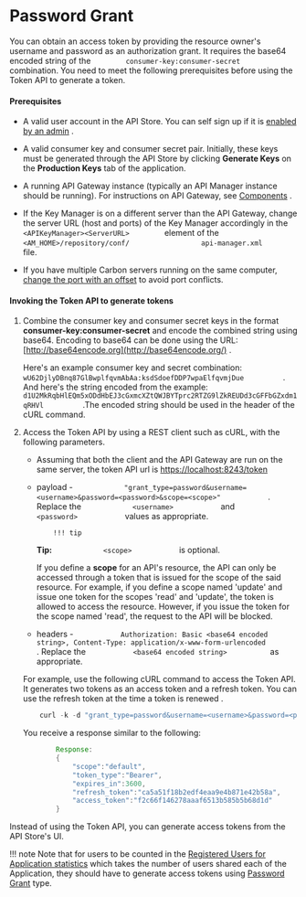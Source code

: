 # Password Grant

You can obtain an access token by providing the resource owner's username and password as an authorization grant. It requires the base64 encoded string of the `         consumer-key:consumer-secret        ` combination. You need to meet the following prerequisites before using the Token API to generate a token.

#### Prerequisites

-   A valid user account in the API Store. You can self sign up if it is [enabled by an admin](https://docs.wso2.com/display/AM260/Customizing+the+API+Store#CustomizingtheAPIStore-Enablingselfsign-up) .
-   A valid consumer key and consumer secret pair. Initially, these keys must be generated through the API Store by clicking **Generate Keys** on the **Production Keys** tab of the application.
-   A running API Gateway instance (typically an API Manager instance should be running). For instructions on API Gateway, see [Components](https://docs.wso2.com/display/AM260/Key+Concepts#KeyConcepts-APIManagercomponents) .

-   If the Key Manager is on a different server than the API Gateway, change the server URL (host and ports) of the Key Manager accordingly in the `          <APIKeyManager><ServerURL>         ` element of the `          <AM_HOME>/repository/conf/         ` `          api-manager.xml         ` file.
-   If you have multiple Carbon servers running on the same computer, [change the port with an offset](https://docs.wso2.com/display/AM260/Changing+the+Default+Ports+with+Offset) to avoid port conflicts.

#### Invoking the Token API to generate tokens

1.  Combine the consumer key and consumer secret keys in the format **consumer-key:consumer-secret** and encode the combined string using base64. Encoding to base64 can be done using the URL: [http://base64encode.org](http://base64encode.org/) .

    Here's an example consumer key and secret combination: `           wU62DjlyDBnq87GlBwplfqvmAbAa:ksdSdoefDDP7wpaElfqvmjDue          ` . And here's the string encoded from the example: `           d1U2MkRqbHlEQm5xODdHbEJ3cGxmcXZtQWJBYTprc2RTZG9lZkREUDd3cGFFbGZxdm1qRHVl          ` .The encoded string should be used in the header of the cURL command.

2.  Access the Token API by using a REST client such as cURL, with the following parameters.

    -   Assuming that both the client and the API Gateway are run on the same server, the token API url is [https://localhost:8243/token](https://localhost:8243/login)
    -   payload - `             "grant_type=password&username=<username>&password=<password>&scope=<scope>"            ` . Replace the `             <username>            ` and `             <password>            ` values as appropriate.

                !!! tip
        **Tip:** `             <scope>            ` is optional.

        If you define a **scope** for an API's resource, the API can only be accessed through a token that is issued for the scope of the said resource. For example, if you define a scope named 'update' and issue one token for the scopes 'read' and 'update', the token is allowed to access the resource. However, if you issue the token for the scope named 'read', the request to the API will be blocked.


    -   headers - `            Authorization: Basic <base64 encoded string>, Content-Type: application/x-www-form-urlencoded           ` . Replace the `            <base64 encoded string>           ` as appropriate.

    For example, use the following cURL command to access the Token API. It generates two tokens as an access token and a refresh token. You can use the refresh token at the time a token is renewed .

    ``` java
        curl -k -d "grant_type=password&username=<username>&password=<password>" -H "Authorization: Basic d1U2MkRqbHlEQm5xODdHbEJ3cGxmcXZtQWJBYTprc2RTZG9lZkREUDd3cGFFbGZxdm1qRHVl" -H "Content-Type: application/x-www-form-urlencoded" https://localhost:8243/token
    ```

    You receive a response similar to the following:

    ``` java
            Response:
            {
                "scope":"default",
                "token_type":"Bearer",
                "expires_in":3600,
                "refresh_token":"ca5a51f18b2edf4eaa9e4b871e42b58a",
                "access_token":"f2c66f146278aaaf6513b585b5b68d1d"
            }
    ```

Instead of using the Token API, you can generate access tokens from the API Store's UI.

!!! note
Note that for users to be counted in the [Registered Users for Application statistics](https://docs.wso2.com/display/AM260/Viewing+API+Statistics#ViewingAPIStatistics-topUsers) which takes the number of users shared each of the Application, they should have to generate access tokens using [Password Grant](https://docs.wso2.com/display/AM210/Password+Grant) type.


